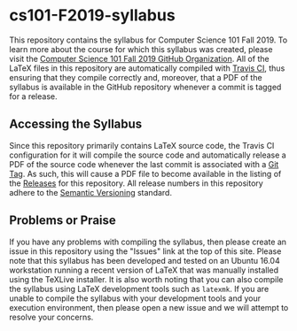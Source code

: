 # cs101-F2019-syllabus

This repository contains the syllabus for Computer Science 101 Fall 2019. To
learn more about the course for which this syllabus was created, please visit
the [Computer Science 101 Fall 2019 GitHub
Organization](https://github.com/Allegheny-Computer-Science-101-F2019). All of
the LaTeX files in this repository are automatically compiled with [Travis
CI](https://travis-ci.com/), thus ensuring that they compile correctly and,
moreover, that a PDF of the syllabus is available in the GitHub repository
whenever a commit is tagged for a release.

## Accessing the Syllabus

Since this repository primarily contains LaTeX source code, the Travis CI
configuration for it will compile the source code and automatically release a
PDF of the source code whenever the last commit is associated with a [Git
Tag](https://git-scm.com/book/en/v2/Git-Basics-Tagging). As such, this will
cause a PDF file to become available in the listing of the
[Releases](https://github.com/Allegheny-Computer-Science-101-F2019/cs101-F2019-syllabus/releases)
for this repository. All release numbers in this repository adhere to the
[Semantic Versioning](http://semver.org/) standard.

## Problems or Praise

If you have any problems with compiling the syllabus, then please create an
issue in this repository using the "Issues" link at the top of this site. Please
note that this syllabus has been developed and tested on an Ubuntu 16.04
workstation running a recent version of LaTeX that was manually installed using
the TeXLive installer. It is also worth noting that you can also compile the
syllabus using LaTeX development tools such as `latexmk`. If you are unable to
compile the syllabus with your development tools and your execution environment,
then please open a new issue and we will attempt to resolve your concerns.
